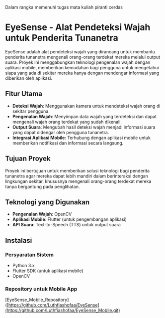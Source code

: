 Dalam rangka memenuhi tugas mata kuliah piranti cerdas

# EyeSense - Alat Pendeteksi Wajah untuk Penderita Tunanetra

EyeSense adalah alat pendeteksi wajah yang dirancang untuk membantu penderita tunanetra mengenali orang-orang terdekat mereka melalui output suara. Proyek ini menggabungkan teknologi pengenalan wajah dengan aplikasi mobile, memberikan kemudahan bagi pengguna untuk mengetahui siapa yang ada di sekitar mereka hanya dengan mendengar informasi yang diberikan oleh aplikasi.

## Fitur Utama

- **Deteksi Wajah**: Menggunakan kamera untuk mendeteksi wajah orang di sekitar pengguna.
- **Pengenalan Wajah**: Menyimpan data wajah yang terdeteksi dan dapat mengenali wajah orang terdekat yang sudah dikenali.
- **Output Suara**: Mengubah hasil deteksi wajah menjadi informasi suara yang dapat didengar oleh pengguna tunanetra.
- **Integrasi Aplikasi Mobile**: Terhubung dengan aplikasi mobile untuk memberikan notifikasi dan informasi secara langsung.

## Tujuan Proyek

Proyek ini bertujuan untuk memberikan solusi teknologi bagi penderita tunanetra agar mereka dapat lebih mandiri dalam berinteraksi dengan lingkungan sekitar, khususnya mengenali orang-orang terdekat mereka tanpa bergantung pada penglihatan.

## Teknologi yang Digunakan

- **Pengenalan Wajah**: OpenCV
- **Aplikasi Mobile**: Flutter (untuk pengembangan aplikasi)
- **API Suara**: Text-to-Speech (TTS) untuk output suara

## Instalasi

### Persyaratan Sistem

- Python 3.x
- Flutter SDK (untuk aplikasi mobile)
- OpenCV

### Repository untuk Mobile App

[EyeSense_Mobile_Repository]([https://github.com/Luthfiashofaa/EyeSense](https://github.com/Luthfiashofaa/EyeSense_Mobile.git)

